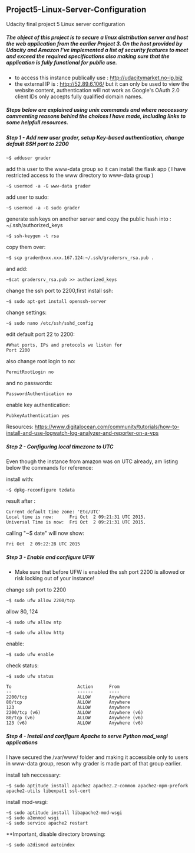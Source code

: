 ## Project5-Linux-Server-Configuration ##
Udacity final project 5 Linux server configuration

##### The object of this project is to secure a linux distribution server and host the web application from the earlier Project 3. On the host provided by Udacity and Amazon I've implemented a list of security features to meet and exceed the required specifications also making sure that the application is fully functional for public use. 
 - to access this instance publically use : http://udacitymarket.no-ip.biz
 - the external IP is : http://52.89.6.106/ but it can only be used to view the website content, authentication will not work as Google's OAuth 2.0 client IDs only accepts fully qualified domain names.

##### Steps below are explained using unix commands and where neccessary commenting reasons behind the choices I have made, including links to some helpfull resources. 


##### Step 1 - Add new user grader, setup Key-based authentication, change default SSH port to 2200

 ```
~$ adduser grader
```
add this user to the www-data group so it can install the flask app ( I have restricted access to the www directory to www-data group )
```
~$ usermod -a -G www-data grader
```
add user to sudo:
```
~$ usermod -a -G sudo grader
```
generate ssh keys on another server and copy the public hash into : ~/.ssh/authorized_keys
```
~$ ssh-keygen -t rsa
```
copy them over:
```
~$ scp grader@xxx.xxx.167.124:~/.ssh/gradersrv_rsa.pub .
```
and add:
```
~$cat gradersrv_rsa.pub >> authorized_keys
 ```
 change the ssh port to 2200,first install ssh:
```
~$ sudo apt-get install openssh-server
```
change settings:
```
~$ sudo nano /etc/ssh/sshd_config
```
edit default port 22 to 2200:
```
#What ports, IPs and protocols we listen for
Port 2200
```
also change root login to no:
```
PermitRootLogin no
```
and no passwords:
```
PasswordAuthentication no
```
enable key authentication:
```
PubkeyAuthentication yes
```

 
Resources: https://www.digitalocean.com/community/tutorials/how-to-install-and-use-logwatch-log-analyzer-and-reporter-on-a-vps


##### Step 2 - Configuring local timezone to UTC
Even though the instance from amazon was on UTC already, am listing below the commands for reference:

install with:
```
~$ dpkg-reconfigure tzdata
```
result after :
```
Current default time zone: 'Etc/UTC'
Local time is now:      Fri Oct  2 09:21:31 UTC 2015.
Universal Time is now:  Fri Oct  2 09:21:31 UTC 2015.
```

calling "~$ date" will now show:
```
Fri Oct  2 09:22:28 UTC 2015
```
##### Step 3 - Enable and configure UFW
- Make sure that before UFW is enabled the ssh port 2200 is allowed or risk locking out of your instance!

change ssh port to 2200
```
~$ sudo ufw allow 2200/tcp
```
allow 80, 124
```
~$ sudo ufw allow ntp

~$ sudo ufw allow http
```
enable:
```
~$ sudo ufw enable
```
check status:
```
~$ sudo ufw status
```
```
To                         Action      From
--                         ------      ----
2200/tcp                   ALLOW       Anywhere
80/tcp                     ALLOW       Anywhere
123                        ALLOW       Anywhere
2200/tcp (v6)              ALLOW       Anywhere (v6)
80/tcp (v6)                ALLOW       Anywhere (v6)
123 (v6)                   ALLOW       Anywhere (v6)
```
##### Step 4 - Install and configure Apache to serve Python mod_wsgi applications

I have secured the  /var/www/ folder and making it accessible only to users in www-data group, reson why grader is made part of that group earlier.

install teh neccessary:
```
~$ sudo aptitude install apache2 apache2.2-common apache2-mpm-prefork apache2-utils libexpat1 ssl-cert
```
install mod-wsgi:
```
~$ sudo aptitude install libapache2-mod-wsgi
~$ sudo a2enmod wsgi
~$ sudo service apache2 restart
```
**Important, disable directory browsing:
```
~$ sudo a2dismod autoindex
```



